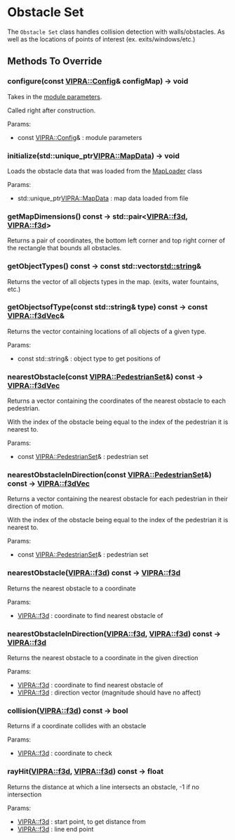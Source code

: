 # Obstacle Set

The `Obstacle Set` class handles collision detection with walls/obstacles. As well as the locations of points of interest (ex. exits/windows/etc.)


## Methods To Override

### configure(const [VIPRA::Config](Parameters.md)& configMap) -> void

Takes in the [module parameters](Parameters.md).

Called right after construction.

Params:
- const [VIPRA::Config](Parameters.md)& : module parameters

### initialize(std::unique_ptr<VIPRA::MapData>) -> void

Loads the obstacle data that was loaded from the [MapLoader](Map_Loader.md) class

Params:
- std::unique_ptr<VIPRA::MapData> : map data loaded from file

### getMapDimensions() const -> std::pair<[VIPRA::f3d](../VIPRATypes.md), [VIPRA::f3d](../VIPRATypes.md)>

Returns a pair of coordinates, the bottom left corner and top right corner of the rectangle that bounds all obstacles.

### getObjectTypes() const -> const std::vector<std::string>&

Returns the vector of all objects types in the map. (exits, water fountains, etc.)

### getObjectsofType(const std::string& type) const -> const [VIPRA::f3dVec](../VIPRATypes.md)&

Returns the vector containing locations of all objects of a given type.

Params:
- const std::string& : object type to get positions of

### nearestObstacle(const [VIPRA::PedestrianSet](PedestrianSet.md)&) const -> [VIPRA::f3dVec](../VIPRATypes.md)

Returns a vector containing the coordinates of the nearest obstacle to each pedestrian.

With the index of the obstacle being equal to the index of the pedestrian it is nearest to.

Params:
- const [VIPRA::PedestrianSet](PedestrianSet.md)& : pedestrian set

### nearestObstacleInDirection(const [VIPRA::PedestrianSet](PedestrianSet.md)&) const -> [VIPRA::f3dVec](../VIPRATypes.md)

Returns a vector containing the nearest obstacle for each pedestrian in their direction of motion.

With the index of the obstacle being equal to the index of the pedestrian it is nearest to.

Params:
- const [VIPRA::PedestrianSet](PedestrianSet.md)& : pedestrian set

### nearestObstacle([VIPRA::f3d](../VIPRATypes.md)) const -> [VIPRA::f3d](../VIPRATypes.md)

Returns the nearest obstacle to a coordinate

Params:
- [VIPRA::f3d](../VIPRATypes.md) : coordinate to find nearest obstacle of

### nearestObstacleInDirection([VIPRA::f3d](../VIPRATypes.md), [VIPRA::f3d](../VIPRATypes.md)) const -> [VIPRA::f3d](../VIPRATypes.md)

Returns the nearest obstacle to a coordinate in the given direction

Params:
- [VIPRA::f3d](../VIPRATypes.md) : coordinate to find nearest obstacle of
- [VIPRA::f3d](../VIPRATypes.md) : direction vector (magnitude should have no affect)

### collision([VIPRA::f3d](../VIPRATypes.md)) const -> bool

Returns if a coordinate collides with an obstacle

Params:
- [VIPRA::f3d](../VIPRATypes.md) : coordinate to check

### rayHit([VIPRA::f3d](../VIPRATypes.md), [VIPRA::f3d](../VIPRATypes.md)) const -> float

Returns the distance at which a line intersects an obstacle, -1 if no intersection

Params:
- [VIPRA::f3d](../VIPRATypes.md) : start point, to get distance from
- [VIPRA::f3d](../VIPRATypes.md) : line end point